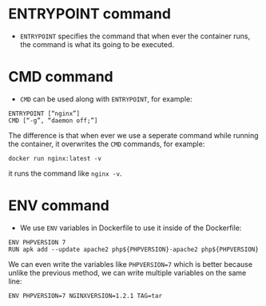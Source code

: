 # ENTRYPOINT command
* `ENTRYPOINT` specifies the command that when ever the container runs, the command is what its going to be executed.  
# CMD command
* `CMD` can be used along with `ENTRYPOINT`, for example:  
```
ENTRYPOINT [“nginx”]
CMD [“-g”, “daemon off;”]
```
The difference is that when ever we use a seperate command while running the container, it overwrites the `CMD` commands, for example:  
```
docker run nginx:latest -v
```
it runs the command like `nginx -v`.  
# ENV command
* We use `ENV` variables in Dockerfile to use it inside of the Dockerfile:  
```
ENV PHPVERSION 7
RUN apk add --update apache2 php${PHPVERSION}-apache2 php${PHPVERSION}
```
We can even write the variables like `PHPVERSION=7` which is better because unlike the previous method, we can write multiple variables on the same line:  
```
ENV PHPVERSION=7 NGINXVERSION=1.2.1 TAG=tar
```
